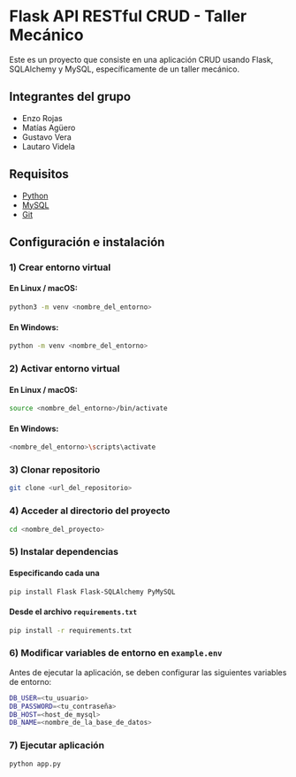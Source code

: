 # Flask API RESTful CRUD - Taller Mecánico

Este es un proyecto que consiste en una aplicación CRUD usando Flask, SQLAlchemy y MySQL, específicamente de un taller mecánico.

## Integrantes del grupo

- Enzo Rojas
- Matías Agüero
- Gustavo Vera
- Lautaro Videla

## Requisitos

- [Python](https://www.python.org/downloads/)
- [MySQL](https://dev.mysql.com/downloads/mysql/)
- [Git](https://git-scm.com/downloads)

## Configuración e instalación

### 1) Crear entorno virtual

#### En Linux / macOS:
```sh
python3 -m venv <nombre_del_entorno>
```

#### En Windows:
```sh
python -m venv <nombre_del_entorno>
```

### 2) Activar entorno virtual

#### En Linux / macOS:
```sh
source <nombre_del_entorno>/bin/activate
```

#### En Windows:
```sh
<nombre_del_entorno>\scripts\activate
```

### 3) Clonar repositorio

```sh
git clone <url_del_repositorio>
```

### 4) Acceder al directorio del proyecto
```sh
cd <nombre_del_proyecto>
```

### 5) Instalar dependencias

#### Especificando cada una
```sh
pip install Flask Flask-SQLAlchemy PyMySQL
```

#### Desde el archivo `requirements.txt`
```sh
pip install -r requirements.txt
```

### 6) Modificar variables de entorno en `example.env`

Antes de ejecutar la aplicación, se deben configurar las siguientes variables de entorno:

```sh
DB_USER=<tu_usuario>
DB_PASSWORD=<tu_contraseña>
DB_HOST=<host_de_mysql>
DB_NAME=<nombre_de_la_base_de_datos>
```
### 7) Ejecutar aplicación
```sh
python app.py
```